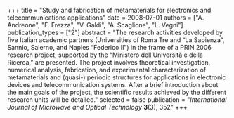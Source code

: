 +++
title = "Study and fabrication of metamaterials for electronics and telecommunications applications"
date = 2008-07-01
authors = ["A. Andreone", "F. Frezza", "V. Galdi", "A. Scaglione", "L. Vegni"]
publication_types = ["2"]
abstract = "The research activities developed by five Italian academic partners (Universities of Roma Tre and “La Sapienza”, Sannio, Salerno, and Naples “Federico II”) in the frame of a PRIN 2006 research project, supported by the “Ministero dell’Università e della Ricerca,” are presented. The project involves theoretical investigation, numerical analysis, fabrication, and experimental characterization of metamaterials and (quasi-) periodic structures for applications in electronic devices and telecommunication systems. After a brief introduction about the main goals of the project, the scientific results achieved by the different research units will be detailed."
selected = false
publication = "*International Journal of Microwave and Optical Technology* **3**(3), 352"
+++
